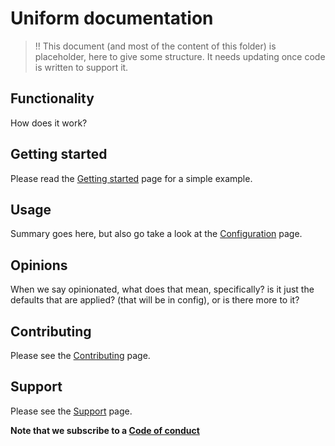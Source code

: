 # Uniform documentation

> !! This document (and most of the content of this folder) is placeholder, here to give some structure. It needs updating once code is written to support it.

## Functionality

How does it work?

## Getting started

Please read the [Getting started](./getting_started.md) page for a simple example.

## Usage

Summary goes here, but also go take a look at the [Configuration](./configuration.md) page.

## Opinions

When we say opinionated, what does that mean, specifically? is it just the defaults that are applied? (that will be in config), or is there more to it?

## Contributing

Please see the [Contributing](./CONTRIBUTING.md) page.

## Support

Please see the [Support](./SUPPORT.md) page.

**Note that we subscribe to a [Code of conduct](./CODE_OF_CONDUCT.md)**
